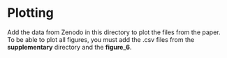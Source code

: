# Plotting

Add the data from Zenodo in this directory to plot the files from the paper.
To be able to plot all figures, you must add the .csv files from the __supplementary__ directory and the __figure\_6__.
